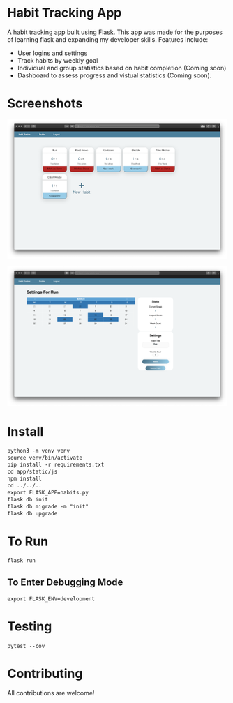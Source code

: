 # Habit Tracking App

A habit tracking app built using Flask. This app was made for the purposes of learning flask and expanding my developer skills.  Features include:
* User logins and settings
* Track habits by weekly goal
* Individual and group statistics based on habit completion (Coming soon)
* Dashboard to assess progress and vistual statistics (Coming soon).

# Screenshots
![Home Page](docs/home_screenshot.png)

![Habit Page](docs/habit_screenshot.png)


# Install

```
python3 -m venv venv
source venv/bin/activate
pip install -r requirements.txt
cd app/static/js
npm install
cd ../../..
export FLASK_APP=habits.py
flask db init
flask db migrade -m "init"
flask db upgrade
```

# To Run
```
flask run
```

## To Enter Debugging Mode

```
export FLASK_ENV=development
```

# Testing

```
pytest --cov
```

# Contributing

All contributions are welcome!


